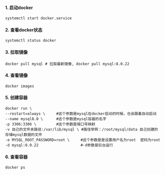 #### 1. 启动docker

```shell
systemctl start docker.service
```

#### 2. 查看docker状态

```shell
systemctl status docker
```

#### 3. 拉取镜像

```shell
docker pull mysql # 拉取最新镜像, docker pull mysql:8.0.22
```

#### 4. 查看镜像

```shell
docker images
```

#### 5. 创建容器

```shell
docker run \           
--restart=always \     #这个参数是mysql在docker启动的时候，也会跟着自动启动
--name mysql8.0 \      #这个参数是mysql容器的名字
-p 3306:3306 \         #这个参数是端口号映射
-v 自己的文件夹路径:/var/lib/mysql \ #路径举例：/root/mysql/data 自己创建的存储mysql数据的文件
-e MYSQL_ROOT_PASSWORD=root \     #这个参数是是设置用户名为root  密码为root
-d mysql:8.0.22                   #-d参数是后台运行    
```

#### 6. 查看容器

```shell
docker ps
```



